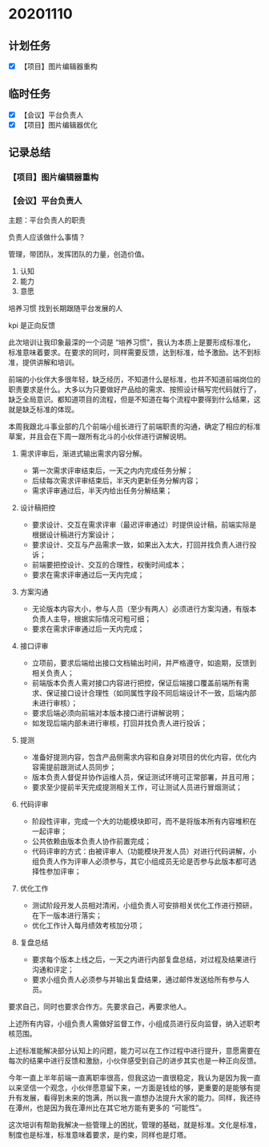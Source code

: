 # 20201110

## 计划任务

- [x] 【项目】图片编辑器重构

## 临时任务

- [x] 【会议】平台负责人
- [x] 【项目】图片编辑器优化

## 记录总结

### 【项目】图片编辑器重构

### 【会议】平台负责人

主题：平台负责人的职责

负责人应该做什么事情？

管理，带团队，发挥团队的力量，创造价值。

1. 认知
2. 能力
3. 意愿

培养习惯
找到长期跟随平台发展的人

kpi 是正向反馈

此次培训让我印象最深的一个词是 “培养习惯”，我认为本质上是要形成标准化，标准意味着要求。在要求的同时，同样需要反馈，达到标准，给予激励。达不到标准，提供讲解和培训。

前端的小伙伴大多很年轻，缺乏经历，不知道什么是标准，也并不知道前端岗位的职责要求是什么。大多以为只要做好产品给的需求、按照设计稿写完代码就行了，缺乏全局意识。都知道项目的流程，但是不知道在每个流程中要得到什么结果，这就是缺乏标准的体现。

本周我跟北斗事业部的几个前端小组长进行了前端职责的沟通，确定了相应的标准草案，并且会在下周一跟所有北斗的小伙伴进行讲解说明。

1. 需求评审后，渐进式输出需求内容分解。

   - 第一次需求评审结束后，一天之内内完成任务分解；
   - 后续每次需求评审结束后，半天内更新任务分解内容；
   - 需求评审通过后，半天内给出任务分解结果；

2. 设计稿把控

   - 要求设计、交互在需求评审（最迟评审通过）时提供设计稿，前端实际是根据设计稿进行方案设计；
   - 要求设计、交互与产品需求一致，如果出入太大，打回并找负责人进行投诉；
   - 前端要把控设计、交互的合理性，权衡时间成本；
   - 要求在需求评审通过后一天内完成；

3. 方案沟通

   - 无论版本内容大小，参与人员（至少有两人）必须进行方案沟通，有版本负责人主导，根据实际情况可粗可细；
   - 要求在需求评审通过后一天内完成；

4. 接口评审

   - 立项前，要求后端给出接口文档输出时间，并严格遵守，如逾期，反馈到相关负责人；
   - 前端版本负责人需对接口内容进行把控，保证后端接口覆盖前端所有需求、保证接口设计合理性（如同属性字段不同后端设计不一致，后端内部未进行审核）；
   - 要求后端必须向前端对本版本接口进行讲解说明；
   - 如发现后端内部未进行审核，打回并找负责人进行投诉；

5. 提测

   - 准备好提测内容，包含产品侧需求内容和自身对项目的优化内容，优化内容需提前跟测试人员同步；
   - 版本负责人督促并协作运维人员，保证测试环境可正常部署，并且可用；
   - 要求至少提前半天完成提测相关工作，可让测试人员进行冒烟测试；

6. 代码评审

   - 阶段性评审，完成一个大的功能模块即可，而不是将版本所有内容堆积在一起评审；
   - 公共依赖由版本负责人协作前置完成；
   - 代码评审的方式：由被评审人（功能模块开发人员）对进行代码讲解，小组负责人作为评审人必须参与，其它小组成员无论是否参与此版本都可选择性参加评审；

7. 优化工作

   - 测试阶段开发人员相对清闲，小组负责人可安排相关优化工作进行预研，在下一版本进行落实；
   - 优化工作计入每月绩效考核加分项；

8. 复盘总结

   - 要求每个版本上线之后，一天之内进行内部复盘总结，对过程及结果进行沟通和评定；
   - 要求小组负责人必须参与并输出复盘结果，通过邮件发送给所有参与人员。

要求自己，同时也要求合作方。先要求自己，再要求他人。

上述所有内容，小组负责人需做好监督工作，小组成员进行反向监督，纳入述职考核范围。

上述标准能解决部分认知上的问题，能力可以在工作过程中进行提升，意愿需要在每次的结果中进行反馈和激励，小伙伴感受到自己的进步其实也是一种正向反馈。

今年一直上半年前端一直离职率很高，但我这边一直很稳定，我认为是因为我一直以来坚信一个观念，小伙伴愿意留下来，一方面是钱给的够，更重要的是能够有提升有发展，看得到未来的饱满，所以我一直想办法提升大家的能力。同样，我还待在潭州，也是因为我在潭州比在其它地方能有更多的 “可能性”。

这次培训有帮助我解决一些管理上的困扰，管理的基础，就是标准。文化是标准，制度也是标准，标准意味着要求，是约束，同样也是灯塔。
